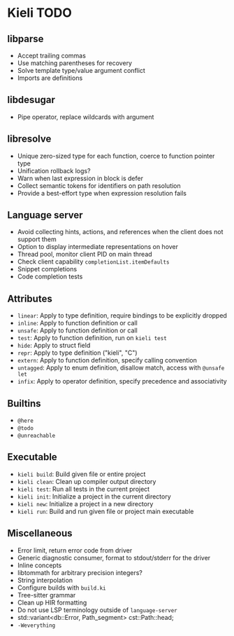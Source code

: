 # Kieli TODO

## libparse
- Accept trailing commas
- Use matching parentheses for recovery
- Solve template type/value argument conflict
- Imports are definitions

## libdesugar
- Pipe operator, replace wildcards with argument

## libresolve
- Unique zero-sized type for each function, coerce to function pointer type
- Unification rollback logs?
- Warn when last expression in block is defer
- Collect semantic tokens for identifiers on path resolution
- Provide a best-effort type when expression resolution fails

## Language server
- Avoid collecting hints, actions, and references when the client does not support them
- Option to display intermediate representations on hover
- Thread pool, monitor client PID on main thread
- Check client capability `completionList.itemDefaults`
- Snippet completions
- Code completion tests

## Attributes
- `linear`: Apply to type definition, require bindings to be explicitly dropped
- `inline`: Apply to function definition or call
- `unsafe`: Apply to function definition or call
- `test`: Apply to function definition, run on `kieli test`
- `hide`: Apply to struct field
- `repr`: Apply to type definition ("kieli", "C")
- `extern`: Apply to function definition, specify calling convention
- `untagged`: Apply to enum definition, disallow match, access with `@unsafe let`
- `infix`: Apply to operator definition, specify precedence and associativity

## Builtins
- `@here`
- `@todo`
- `@unreachable`

## Executable
- `kieli build`: Build given file or entire project
- `kieli clean`: Clean up compiler output directory
- `kieli test`: Run all tests in the current project
- `kieli init`: Initialize a project in the current directory
- `kieli new`: Initialize a project in a new directory
- `kieli run`: Build and run given file or project main executable

## Miscellaneous
- Error limit, return error code from driver
- Generic diagnostic consumer, format to stdout/stderr for the driver
- Inline concepts
- libtommath for arbitrary precision integers?
- String interpolation
- Configure builds with `build.ki`
- Tree-sitter grammar
- Clean up HIR formatting
- Do not use LSP terminology outside of `language-server`
- std::variant<db::Error, Path_segment> cst::Path::head;
- `-Weverything`
